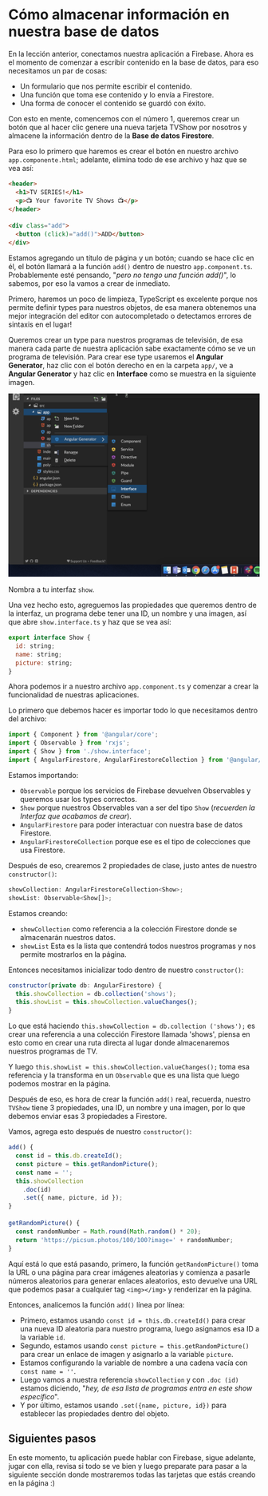 # Cómo almacenar información en nuestra base de datos

En la lección anterior, conectamos nuestra aplicación a Firebase. Ahora es el momento de comenzar a escribir contenido en la base de datos, para eso necesitamos un par de cosas:

- Un formulario que nos permite escribir el contenido.
- Una función que toma ese contenido y lo envía a Firestore.
- Una forma de conocer el contenido se guardó con éxito.

Con esto en mente, comencemos con el número 1, queremos crear un botón que al hacer clic genere una nueva tarjeta TVShow por nosotros y almacene la información dentro de la **Base de datos Firestore**.

Para eso lo primero que haremos es crear el botón en nuestro archivo `app.componente.html`; adelante, elimina todo de ese archivo y haz que se vea así:

```html
<header>
  <h1>TV SERIES!</h1>
  <p>📺 Your favorite TV Shows 📺</p>
</header>

<div class="add">
  <button (click)="add()">ADD</button>
</div>
```

Estamos agregando un título de página y un botón; cuando se hace clic en él, el botón llamará a la función `add()` dentro de nuestro `app.component.ts`. Probablemente esté pensando, "_pero no tengo una función add()_", lo sabemos, por eso la vamos a crear de inmediato.

Primero, haremos un poco de limpieza, TypeScript es excelente porque nos permite definir types para nuestros objetos, de esa manera obtenemos una mejor integración del editor con autocompletado o detectamos errores de sintaxis en el lugar!

Queremos crear un type para nuestros programas de televisión, de esa manera cada parte de nuestra aplicación sabe exactamente cómo se ve un programa de televisión. Para crear ese type usaremos el **Angular Generator**, haz clic con el botón derecho en en la carpeta `app/`, ve a **Angular Generator** y haz clic en **Interface** como se muestra en la siguiente imagen.

![Generating an Interface](img/create-interface.png)

Nombra a tu interfaz `show`.

Una vez hecho esto, agreguemos las propiedades que queremos dentro de la interfaz, un programa debe tener una ID, un nombre y una imagen, así que abre `show.interface.ts` y haz que se vea así:

```js
export interface Show {
  id: string;
  name: string;
  picture: string;
}
```

Ahora podemos ir a nuestro archivo `app.component.ts` y comenzar a crear la funcionalidad de nuestras aplicaciones.

Lo primero que debemos hacer es importar todo lo que necesitamos dentro del archivo:

```js
import { Component } from '@angular/core';
import { Observable } from 'rxjs';
import { Show } from './show.interface';
import { AngularFirestore, AngularFirestoreCollection } from '@angular/fire/firestore';
```

Estamos importando:

- `Observable` porque los servicios de Firebase devuelven Observables y queremos usar los types correctos.
- `Show` porque nuestros Observables van a ser del tipo `Show` (_recuerden la Interfaz que acabamos de crear_).
- `AngularFirestore` para poder interactuar con nuestra base de datos Firestore.
- `AngularFirestoreCollection` porque ese es el tipo de colecciones que usa Firestore.

Después de eso, crearemos 2 propiedades de clase, justo antes de nuestro `constructor()`:

```js
showCollection: AngularFirestoreCollection<Show>;
showList: Observable<Show[]>;
```

Estamos creando:

- `showCollection` como referencia a la colección Firestore donde se almacenarán nuestros datos.
- `showList` Esta es la lista que contendrá todos nuestros programas y nos permite mostrarlos en la página.

Entonces necesitamos inicializar todo dentro de nuestro `constructor()`:

```js
constructor(private db: AngularFirestore) {
  this.showCollection = db.collection('shows');
  this.showList = this.showCollection.valueChanges();
}
```

Lo que está haciendo `this.showCollection = db.collection ('shows');` es crear una referencia a una colección Firestore llamada 'shows', piensa en esto como en crear una ruta directa al lugar donde almacenaremos nuestros programas de TV.

Y luego `this.showList = this.showCollection.valueChanges();` toma esa referencia y la transforma en un `Observable` que es una lista que luego podemos mostrar en la página.

Después de eso, es hora de crear la función `add()` real, recuerda, nuestro `TVShow` tiene 3 propiedades, una ID, un nombre y una imagen, por lo que debemos enviar esas 3 propiedades a Firestore.

Vamos, agrega esto después de nuestro `constructor()`:

```js
add() {
  const id = this.db.createId();
  const picture = this.getRandomPicture();
  const name = '';
  this.showCollection
    .doc(id)
    .set({ name, picture, id });
}

getRandomPicture() {
  const randomNumber = Math.round(Math.random() * 20);
  return 'https://picsum.photos/100/100?image=' + randomNumber;
}
```

Aquí está lo que está pasando, primero, la función `getRandomPicture()` toma la URL o una página para crear imágenes aleatorias y comienza a pasarle números aleatorios para generar enlaces aleatorios, esto devuelve una URL que podemos pasar a cualquier tag `<img></img>` y renderizar en la página.

Entonces, analicemos la función `add()` línea por línea:

- Primero, estamos usando `const id = this.db.createId()` para crear una nueva ID aleatoria para nuestro programa, luego asignamos esa ID a la variable `id`.
- Segundo, estamos usando `const picture = this.getRandomPicture()` para crear un enlace de imagen y asignarlo a la variable `picture`.
- Estamos configurando la variable de nombre a una cadena vacía con `const name = ''`.
- Luego vamos a nuestra referencia `showCollection` y con `.doc (id)` estamos diciendo, "_hey, de esa lista de programas entra en este show específico_".
- Y por último, estamos usando `.set({name, picture, id})` para establecer las propiedades dentro del objeto.

## Siguientes pasos

En este momento, tu aplicación puede hablar con Firebase, sigue adelante, jugar con ella, revisa si todo se ve bien y luego preparate para pasar a la siguiente sección donde mostraremos todas las tarjetas que estás creando en la página :)
